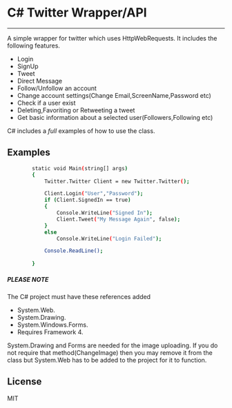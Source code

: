 C# Twitter Wrapper/API
=========

---
A simple wrapper for twitter which uses HttpWebRequests. It includes the following features.

  - Login
  - SignUp
  - Tweet
  - Direct Message
  - Follow/Unfollow an account
  - Change account settings(Change Email,ScreenName,Password etc)
  - Check if a user exist
  - Deleting,Favoriting or Retweeting a tweet
  - Get basic information about a selected user(Followers,Following etc)
  
C# includes a *full* examples of how to use the class.

Examples
--------------
```sh
        static void Main(string[] args)
        {
            Twitter.Twitter Client = new Twitter.Twitter();

            Client.Login("User","Password");
            if (Client.SignedIn == true)
            {
                Console.WriteLine("Signed In");
                Client.Tweet("My Message Again", false);
            }
            else
                Console.WriteLine("Login Failed");

            Console.ReadLine();
            
        }
```

##### PLEASE NOTE
The C# project must have these references added

 - System.Web.
 - System.Drawing.
 - System.Windows.Forms.
 - Requires Framework 4.


System.Drawing and Forms are needed for the image uploading. If you do not require that method(ChangeImage) then you may remove it from the class but System.Web has to be added to the project for it to function.


License
----

MIT